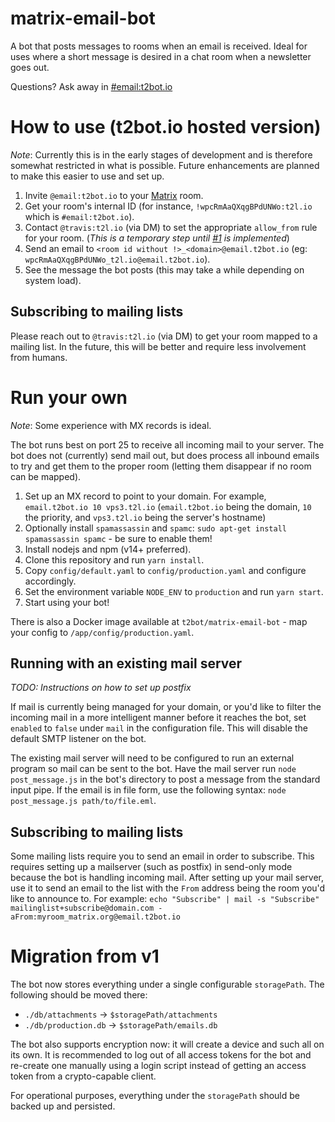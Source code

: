 # matrix-email-bot

A bot that posts messages to rooms when an email is received. Ideal for uses where a 
short message is desired in a chat room when a newsletter goes out.

Questions? Ask away in [#email:t2bot.io](https://matrix.to/#/#email:t2bot.io)

# How to use (t2bot.io hosted version)

*Note*: Currently this is in the early stages of development and is therefore somewhat 
restricted in what is possible. Future enhancements are planned to make this easier to 
use and set up.

1. Invite `@email:t2bot.io` to your [Matrix](https://matrix.org) room.
2. Get your room's internal ID (for instance, `!wpcRmAaQXqgBPdUNWo:t2l.io` which is `#email:t2bot.io`).
3. Contact `@travis:t2l.io` (via DM) to set the appropriate `allow_from` rule for your room. 
   (*This is a temporary step until [#1](https://github.com/t2bot/matrix-email-bot/issues/1) is implemented*)
4. Send an email to `<room id without !>_<domain>@email.t2bot.io` (eg: `wpcRmAaQXqgBPdUNWo_t2l.io@email.t2bot.io`).
5. See the message the bot posts (this may take a while depending on system load).

## Subscribing to mailing lists

Please reach out to `@travis:t2l.io` (via DM) to get your room mapped to a mailing list. In the future, 
this will be better and require less involvement from humans.

# Run your own

*Note*: Some experience with MX records is ideal.

The bot runs best on port 25 to receive all incoming mail to your server. The bot does not (currently) 
send mail out, but does process all inbound emails to try and get them to the proper room (letting them 
disappear if no room can be mapped).

1. Set up an MX record to point to your domain. For example, `email.t2bot.io 10 vps3.t2l.io` (`email.t2bot.io` 
   being the domain, `10` the priority, and `vps3.t2l.io` being the server's hostname)
2. Optionally install `spamassassin` and `spamc`: `sudo apt-get install spamassassin spamc` - be sure to enable them!
3. Install nodejs and npm (v14+ preferred).
4. Clone this repository and run `yarn install`.
5. Copy `config/default.yaml` to `config/production.yaml` and configure accordingly.
6. Set the environment variable `NODE_ENV` to `production` and run `yarn start`.
7. Start using your bot!

There is also a Docker image available at `t2bot/matrix-email-bot` - map your config to `/app/config/production.yaml`.

## Running with an existing mail server

*TODO: Instructions on how to set up postfix*

If mail is currently being managed for your domain, or you'd like to filter the incoming mail 
in a more intelligent manner before it reaches the bot, set `enabled` to `false` under `mail` 
in the configuration file. This will disable the default SMTP listener on the bot.

The existing mail server will need to be configured to run an external program so mail can be 
sent to the bot. Have the mail server run `node post_message.js` in the bot's directory to post 
a message from the standard input pipe. If the email is in file form, use the following syntax: 
`node post_message.js path/to/file.eml`.

## Subscribing to mailing lists

Some mailing lists require you to send an email in order to subscribe. This requires setting up a 
mailserver (such as postfix) in send-only mode because the bot is handling incoming mail. After 
setting up your mail server, use it to send an email to the list with the `From` address being the 
room you'd like to announce to. For example: 
`echo "Subscribe" | mail -s "Subscribe" mailinglist+subscribe@domain.com -aFrom:myroom_matrix.org@email.t2bot.io`

# Migration from v1

The bot now stores everything under a single configurable `storagePath`. The following should be moved there:
* `./db/attachments` -> `$storagePath/attachments`
* `./db/production.db` -> `$storagePath/emails.db`

The bot also supports encryption now: it will create a device and such all on its own. It is recommended to
log out of all access tokens for the bot and re-create one manually using a login script instead of getting
an access token from a crypto-capable client.

For operational purposes, everything under the `storagePath` should be backed up and persisted.
